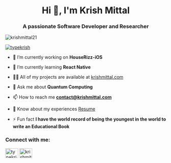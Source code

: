 <h1 align="center">Hi 👋, I'm Krish Mittal</h1>
<h3 align="center">A passionate Software Developer and Researcher</h3>

<p align="left"> <img src="https://komarev.com/ghpvc/?username=typekrish&label=Profile%20views&color=0e75b6&style=flat" alt="krishmittal21" /> </p>

<p align="left"> <a href="https://twitter.com/typekrish" target="blank"><img src="https://img.shields.io/twitter/follow/typekrish?logo=twitter&style=for-the-badge" alt="typekrish" /></a> </p>

- 🔭 I’m currently working on **HouseRizz-iOS**

- 🌱 I’m currently learning **React Native**

- 👨‍💻 All of my projects are available at [krishmittal.com](krishmittal.com)

- 💬 Ask me about **Quantum Computing**

- 📫 How to reach me **contact@krishmittal.com**

- 📄 Know about my experiences [Resume](https://docs.google.com/document/d/1NiL2wx3cUewBdjeXutIx-hs7LoI_YZkNbJCdntKLtfM/edit?usp=sharing)

- ⚡ Fun fact **I have the world record of being the youngest in the world to write an Educational Book**

<h3 align="left">Connect with me:</h3>
<p align="left">
<a href=https://twitter.com/letkrish" target="blank"><img align="center" src="https://raw.githubusercontent.com/rahuldkjain/github-profile-readme-generator/master/src/images/icons/Social/twitter.svg" alt="typekrish" height="30" width="40" /></a>
<a href="https://linkedin.com/in/krishmittal" target="blank"><img align="center" src="https://raw.githubusercontent.com/rahuldkjain/github-profile-readme-generator/master/src/images/icons/Social/linked-in-alt.svg" alt="krishmittal" height="30" width="40" /></a>
</p>

